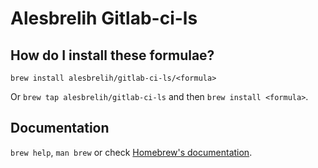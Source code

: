 # Alesbrelih Gitlab-ci-ls

## How do I install these formulae?

`brew install alesbrelih/gitlab-ci-ls/<formula>`

Or `brew tap alesbrelih/gitlab-ci-ls` and then `brew install <formula>`.

## Documentation

`brew help`, `man brew` or check [Homebrew's documentation](https://docs.brew.sh).
